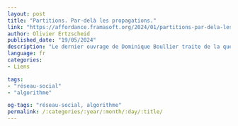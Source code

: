 ```yaml
---
layout: post
title: "Partitions. Par-delà les propagations."
link: "https://affordance.framasoft.org/2024/01/partitions-par-dela-les-propagations"
author: Olivier Ertzscheid
published_date: "19/05/2024"
description: "Le dernier ouvrage de Dominique Boullier traite de la question des « propagations », dans une approche en partie structuraliste qui est celle de l’acteur réseau, il indique la place que ce concept de « propagation » recoupe et recouvre dans l’étude du vivant, dans le domaine des sciences sociales, et bien sûr dans l’analyse des réseaux socio-numériques."
language: fr
categories:
- Liens

tags:
- "réseau-social"
- "algorithme"

og-tags: "réseau-social, algorithme"
permalink: /:categories/:year/:month/:day/:title/
---
```

